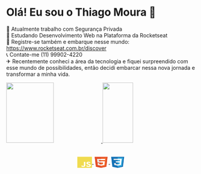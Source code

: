   # Olá! Eu sou o Thiago Moura 👋

🔭 Atualmente trabalho com Segurança Privada  <br>
📕 Estudando Desenvolvimento Web na Plataforma da Rocketseat <br>
🚀 Registre-se também e embarque nesse mundo: https://www.rocketseat.com.br/discover <br>
📞 Contate-me (11) 99902-4220 <br>
✈ Recentemente conheci a área da tecnologia e fiquei surpreendido com esse mundo de possibilidades, então decidi embarcar nessa nova jornada e transformar a minha vida.

<div>
  <a href="https://github.com/Thiago7013">
  <img height="160em" width="50%" src="https://github-readme-stats.vercel.app/api?username=Thiago7013&show_icons=true&theme=dark&include_all_commits=true&count_private=true"/>
  <img height="160em" width="40%" src="https://github-readme-stats.vercel.app/api/top-langs/?username=Thiago7013&layout=compact&langs_count=7&theme=dark"/>
</div> <br>
   
  
<div style="display: inline_block" align="center"><br>
  <img align="center" alt="Thiago-Js" height="30" width="40" src="https://raw.githubusercontent.com/devicons/devicon/master/icons/javascript/javascript-plain.svg">
  <img align="center" alt="Thiago-HTML" height="30" width="40" src="https://raw.githubusercontent.com/devicons/devicon/master/icons/html5/html5-original.svg">
  <img align="center" alt="Thiago-CSS" height="30" width="40" src="https://raw.githubusercontent.com/devicons/devicon/master/icons/css3/css3-original.svg">
</div> <br>
  
##
  

  


 
